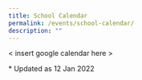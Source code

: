 ```yaml
---
title: School Calendar
permalink: /events/school-calendar/
description: ""
---
```

< insert google calendar here >

\* Updated as 12 Jan 2022